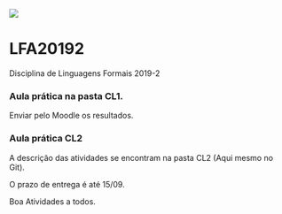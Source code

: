 ![](https://tva1.sinaimg.cn/large/006y8mN6gy1g6ty89lsc1j304y04xwec.jpg)



# LFA20192

Disciplina de Linguagens Formais 2019-2

### Aula prática na pasta CL1. 

Enviar pelo Moodle os resultados.

### Aula prática CL2

A descrição das atividades se encontram na pasta CL2 (Aqui mesmo no Git).

O prazo de entrega é até 15/09.

Boa Atividades a todos.